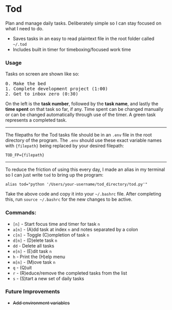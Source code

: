 # Tod

Plan and manage daily tasks. Deliberately simple so I can stay focused on what I need to do. 
 
* Saves tasks in an easy to read plaintext file in the root folder called `~/.tod`
* Includes built in timer for timeboxing/focused work time

### Usage

Tasks on screen are shown like so:

<pre>
0. Make the bed
1. Complete development project (1:00)
2. Get to inbox zero (0:30)
</pre>

On the left is the **task number**, followed by the **task name**, and lastly the **time spent** on that task so far, if any. Time spent can be changed manually or can be changed automatically through use of the timer. A green task represents a completed task.

---

The filepaths for the Tod tasks file should be in an `.env` file in the root directory of the program. 
The `.env` should use these exact variable names with `{filepath}` being replaced by your desired filepath:

    TOD_FP={filepath}
    
---

To reduce the friction of using this every day, I made an alias in my terminal so I can just write `tod` to bring up the program:

`alias tod="python '/Users/your-username/tod_directory/tod.py'"`

Take the above code and copy it into your `~/.bashrc` file. After completing this, run `source ~/.bashrc` for the new changes to be active.

### Commands:

* `[n]` - Start focus time and timer for task `n`
* `a[n]` - (A)dd task at index `n` and notes separated by a colon
* `c[n]` - Toggle (C)ompletion of task `n`
* `d[n]` - (D)elete task `n`
* `dd` - Delete all tasks
* `e[n]` - (E)dit task `n`
* `h` - Print the (H)elp menu
* `m[n]` - (M)ove task `n`
* `q` - (Q)uit
* `r` - (R)educe/remove the completed tasks from the list
* `s` - (S)tart a new set of daily tasks

### Future Improvements

* ~~Add environment variables~~